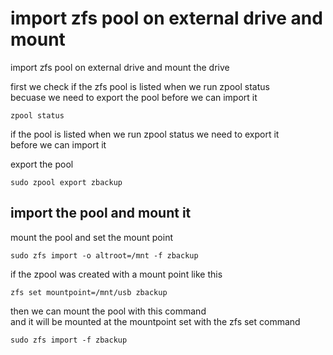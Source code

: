 # import zfs pool on external drive and mount

import zfs pool on external drive and mount the drive

first we check if the zfs pool is listed when we run zpool status  
becuase we need to export the pool before we can import it

```
zpool status
```

if the pool is listed when we run zpool status we need to export it  
before we can import it

export the pool

```
sudo zpool export zbackup
```

## import the pool and mount it

mount the pool and set the mount point

```
sudo zfs import -o altroot=/mnt -f zbackup
```

if the zpool was created with a mount point like this

```
zfs set mountpoint=/mnt/usb zbackup
```

then we can mount the pool with this command  
and it will be mounted at the mountpoint set with the zfs set command

```
sudo zfs import -f zbackup
```


